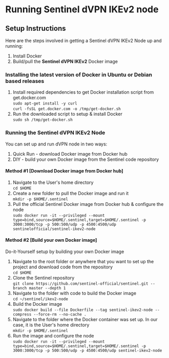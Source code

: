 # Running Sentinel dVPN IKEv2 node
## Setup Instructions
Here are the steps involved in getting a Sentinel dVPN IKEv2 Node up and running:
1. Install Docker
2. Build/pull the **Sentinel dVPN IKEv2** Docker image
### Installing the latest version of Docker in Ubuntu or Debian based releases
1. Install required dependencies to get Docker installation script from get.docker.com  
`sudo apt-get install -y curl`  
`curl -fsSL get.docker.com -o /tmp/get-docker.sh`
2. Run the downloaded script to setup & install Docker  
`sudo sh /tmp/get-docker.sh`
### Running the Sentinel dVPN IKEv2 Node
You can set up and run dVPN node in two ways:
1. Quick Run - download Docker image from Docker hub
2. DIY - build your own Docker image from the Sentinel code repository
#### Method #1 [Download Docker image from Docker hub]
1. Navigate to the User's home directory  
`cd $HOME`
2. Create a new folder to pull the Docker image and run it  
`mkdir -p $HOME/.sentinel`
3. Pull the official Sentinel Docker image from Docker hub & configure the node  
`sudo docker run -it --privileged --mount type=bind,source=$HOME/.sentinel,target=$HOME/.sentinel -p 3000:3000/tcp -p 500:500/udp -p 4500:4500/udp sentinelofficial/sentinel-ikev2-node`
#### Method #2 [Build your own Docker image]
Do-it-Yourself setup by building your own Docker image
1. Navigate to the root folder or anywhere that you want to set up the project and download code from the repository  
`cd $HOME`
2. Clone the Sentinel repository  
`git clone https://github.com/sentinel-official/sentinel.git --branch master --depth 1`
3. Navigate to the folder with code to build the Docker image  
`cd ~/sentinel/ikev2-node`
4. Build the Docker image  
`sudo docker build --file Dockerfile --tag sentinel-ikev2-node --compress --force-rm --no-cache .`
5. Navigate to the folder where the Docker container was set up. In our case, it is the User's home directory  
`mkdir -p $HOME/.sentinel`
6. Run the image and configure the node  
`sudo docker run -it --privileged --mount type=bind,source=$HOME/.sentinel,target=$HOME/.sentinel -p 3000:3000/tcp -p 500:500/udp -p 4500:4500/udp sentinel-ikev2-node`
